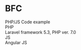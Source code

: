 # BFC
PHP/JS Code example <br>
PHP <br>
Laravel framework 5.3, PHP ver. 7.0  <br>
JS  <br>
Angular JS
